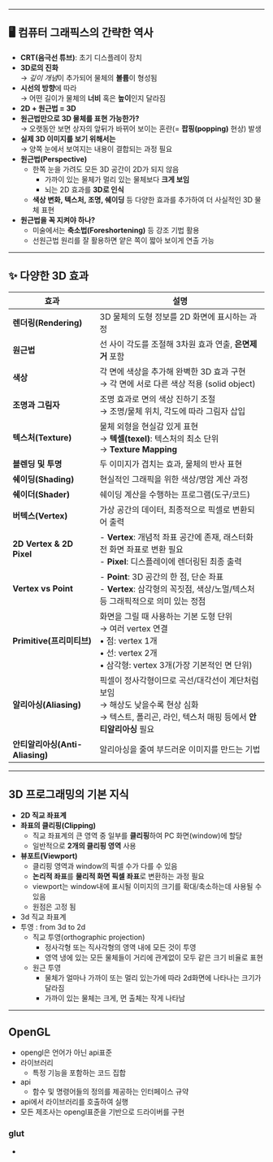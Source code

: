 
---
## 🖥️ 컴퓨터 그래픽스의 간략한 역사

- **CRT(음극선 튜브)**: 초기 디스플레이 장치
- **3D로의 진화**  
	  → *깊이 개념*이 추가되어 물체의 **볼륨**이 형성됨  
- **시선의 방향**에 따라  
	  → 어떤 길이가 물체의 **너비** 혹은 **높이**인지 달라짐  
- **2D + 원근법 = 3D**  
- **원근법만으로 3D 물체를 표현 가능한가?**  
	  → 오랫동안 보면 상자의 앞뒤가 바뀌어 보이는 혼란(= **팝핑(popping)** 현상) 발생  
- **실제 3D 이미지를 보기 위해서는**  
	  → 양쪽 눈에서 보여지는 내용이 결합되는 과정 필요  
- **원근법(Perspective)**  
	- 한쪽 눈을 가려도 모든 3D 공간이 2D가 되지 않음  
	    - 가까이 있는 물체가 멀리 있는 물체보다 **크게 보임**  
	    - 뇌는 2D 효과를 **3D로 인식**  
	- **색상 변화, 텍스처, 조명, 쉐이딩** 등 다양한 효과를 추가하여 더 사실적인 3D 물체 표현  
- **원근법을 꼭 지켜야 하나?**  
	- 미술에서는 **축소법(Foreshortening)** 등 강조 기법 활용  
	- 선원근법 원리를 잘 활용하면 얕은 쪽이 짧아 보이게 연출 가능

---

## ✨ 다양한 3D 효과

| 효과            | 설명 |
|----------------|------|
| **렌더링(Rendering)** | 3D 물체의 도형 정보를 2D 화면에 표시하는 과정 |
| **원근법** | 선 사이 각도를 조절해 3차원 효과 연출, **은면제거** 포함 |
| **색상** | 각 면에 색상을 추가해 완벽한 3D 효과 구현<br>→ 각 면에 서로 다른 색상 적용 (solid object) |
| **조명과 그림자** | 조명 효과로 면의 색상 진하기 조절<br>→ 조명/물체 위치, 각도에 따라 그림자 삽입 |
| **텍스처(Texture)** | 물체 외형을 현실감 있게 표현<br>→ **텍셀(texel)**: 텍스처의 최소 단위<br>→ **Texture Mapping** |
| **블렌딩 및 투명** | 두 이미지가 겹치는 효과, 물체의 반사 표현 |
| **쉐이딩(Shading)** | 현실적인 그래픽을 위한 색상/명암 계산 과정 |
| **쉐이더(Shader)** | 쉐이딩 계산을 수행하는 프로그램(도구/코드) |
| **버텍스(Vertex)** | 가상 공간의 데이터, 최종적으로 픽셀로 변환되어 출력 |
| **2D Vertex & 2D Pixel** | - **Vertex**: 개념적 좌표 공간에 존재, 래스터화 전 화면 좌표로 변환 필요<br>- **Pixel**: 디스플레이에 렌더링된 최종 출력 |
| **Vertex vs Point** | - **Point**: 3D 공간의 한 점, 단순 좌표<br>- **Vertex**: 삼각형의 꼭짓점, 색상/노멀/텍스처 등 그래픽적으로 의미 있는 정점 |
| **Primitive(프리미티브)** | 화면을 그릴 때 사용하는 기본 도형 단위<br>→ 여러 vertex 연결<br>• 점: vertex 1개<br>• 선: vertex 2개<br>• 삼각형: vertex 3개(가장 기본적인 면 단위) |
| **알리아싱(Aliasing)** | 픽셀이 정사각형이므로 곡선/대각선이 계단처럼 보임<br>→ 해상도 낮을수록 현상 심화<br>→ 텍스트, 폴리곤, 라인, 텍스처 매핑 등에서 **안티알리아싱** 필요 |
| **안티알리아싱(Anti-Aliasing)** | 알리아싱을 줄여 부드러운 이미지를 만드는 기법 |

---

## 3D 프로그래밍의 기본 지식

- **2D 직교 좌표계**  
- **좌표의 클리핑(Clipping)**  
	- 직교 좌표계의 큰 영역 중 일부를 **클리핑**하여 PC 화면(window)에 할당  
	- 일반적으로 **2개의 클리핑 영역** 사용  
- **뷰포트(Viewport)**  
	- 클리핑 영역과 window의 픽셀 수가 다를 수 있음  
	- **논리적 좌표**를 **물리적 화면 픽셀 좌표**로 변환하는 과정 필요
	- viewport는 window내에 표시될 이미지의 크기를 확대/축소하는데 사용될 수 있음
	- 원점은 고정 됨
- 3d 직교 좌표계
- 투영 : from 3d to 2d
	- 직교 투영(orthographic projection)
		- 정사각형 또는 직사각형의 영역 내에 모든 것이 투영
		- 영역 냉에 있는 모든 물체들이 거리에 관계없이 모두 같은 크기 비율로 표현
	- 원근 투영
		- 물체가 얼마나 가까이 또는 멀리 있는가에 따라 2d화면에 나타나는 크기가 달라짐
		- 가까이 있는 물체는 크게, 먼 출체는 작게 나타남

---
## OpenGL
- opengl은 언어가 아닌 api표준
- 라이브러리
	- 특정 기능을 포함하는 코드 집합
- api
	- 함수 및 명령어들의 정의를 제공하는 인터페이스 규약
- api에서 라이브러리를 호출하여 실행
- 모든 제조사는 opengl표준을 기반으로 드라이버를 구현

### glut
- 